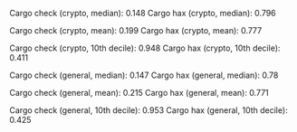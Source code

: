 

Cargo check (crypto, median): 0.148
Cargo hax (crypto, median): 0.796

Cargo check (crypto, mean): 0.199
Cargo hax (crypto, mean): 0.777

Cargo check (crypto, 10th decile): 0.948
Cargo hax (crypto, 10th decile): 0.411



Cargo check (general, median): 0.147
Cargo hax (general, median): 0.78

Cargo check (general, mean): 0.215
Cargo hax (general, mean): 0.771

Cargo check (general, 10th decile): 0.953
Cargo hax (general, 10th decile): 0.425



